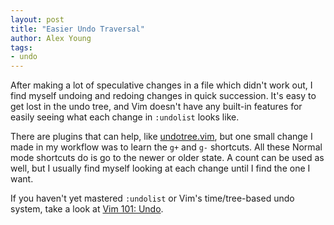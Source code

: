 ```yaml
---
layout: post
title: "Easier Undo Traversal"
author: Alex Young
tags:
- undo
---
```


After making a lot of speculative changes in a file which didn't work out, I find myself undoing and redoing changes in quick succession.  It's easy to get lost in the undo tree, and Vim doesn't have any built-in features for easily seeing what each change in `:undolist` looks like.

There are plugins that can help, like [undotree.vim](http://www.vim.org/scripts/script.php?script_id=4177), but one small change I made in my workflow was to learn the `g+` and `g-` shortcuts.  All these Normal mode shortcuts do is go to the newer or older state.  A count can be used as well, but I usually find myself looking at each change until I find the one I want.

If you haven't yet mastered `:undolist` or Vim's time/tree-based undo system, take a look at [Vim 101: Undo](http://usevim.com/2012/07/27/vim101-undo/).
